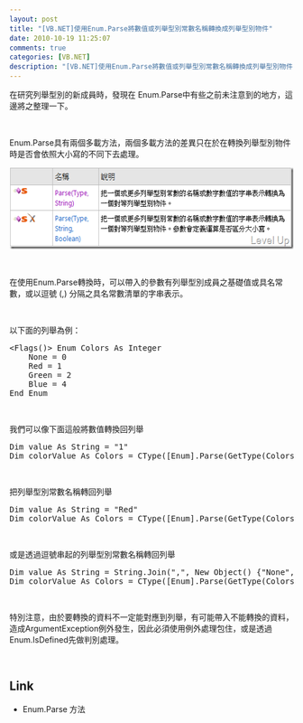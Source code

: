 ```yaml
---
layout: post
title: "[VB.NET]使用Enum.Parse將數值或列舉型別常數名稱轉換成列舉型別物件"
date: 2010-10-19 11:25:07
comments: true
categories: [VB.NET]
description: "[VB.NET]使用Enum.Parse將數值或列舉型別常數名稱轉換成列舉型別物件"
---
```

<p>在研究列舉型別的新成員時，發現在 Enum.Parse中有些之前未注意到的地方，這邊將之整理一下。</p>  <p> </p>  <p>Enum.Parse具有兩個多載方法，兩個多載方法的差異只在於在轉換列舉型別物件時是否會依照大小寫的不同下去處理。</p>  <p><img style="border-right-width: 0px; border-top-width: 0px; border-bottom-width: 0px; border-left-width: 0px" border="0" alt="image" src="\images\posts\18460\image_thumb.png" width="562" height="145" /> </p>  <p> </p>  <p>在使用Enum.Parse轉換時，可以帶入的參數有列舉型別成員之基礎值或具名常數，或以逗號 (,) 分隔之具名常數清單的字串表示。</p>  <p> </p>  <p>以下面的列舉為例：</p>  <div style="padding-bottom: 0px; margin: 0px; padding-left: 0px; padding-right: 0px; display: inline; float: none; padding-top: 0px" id="scid:812469c5-0cb0-4c63-8c15-c81123a09de7:696392e7-8237-4533-b019-3fc207e06046" class="wlWriterSmartContent"><pre name="code" class="vb">&lt;Flags()&gt; Enum Colors As Integer 
    None = 0 
    Red = 1 
    Green = 2 
    Blue = 4 
End Enum </pre></div>

<p> </p>

<p>我們可以像下面這般將數值轉換回列舉</p>

<div style="padding-bottom: 0px; margin: 0px; padding-left: 0px; padding-right: 0px; display: inline; float: none; padding-top: 0px" id="scid:812469c5-0cb0-4c63-8c15-c81123a09de7:915d6784-9304-4d7e-82cd-08a84decbb32" class="wlWriterSmartContent"><pre name="code" class="vb">Dim value As String = "1"
Dim colorValue As Colors = CType([Enum].Parse(GetType(Colors), value), Colors) </pre></div>

<p> </p>

<p>把列舉型別常數名稱轉回列舉</p>

<div style="padding-bottom: 0px; margin: 0px; padding-left: 0px; padding-right: 0px; display: inline; float: none; padding-top: 0px" id="scid:812469c5-0cb0-4c63-8c15-c81123a09de7:487d49e2-4355-43f1-b9e9-e01df334b006" class="wlWriterSmartContent"><pre name="code" class="vb">Dim value As String = "Red"
Dim colorValue As Colors = CType([Enum].Parse(GetType(Colors), value), Colors) </pre></div>

<p> </p>

<p>或是透過逗號串起的列舉型別常數名稱轉回列舉</p>

<div style="padding-bottom: 0px; margin: 0px; padding-left: 0px; padding-right: 0px; display: inline; float: none; padding-top: 0px" id="scid:812469c5-0cb0-4c63-8c15-c81123a09de7:23464681-9dfc-4a72-bee1-046344840a29" class="wlWriterSmartContent"><pre name="code" class="vb">Dim value As String = String.Join(",", New Object() {"None", "Red", "Green"})
Dim colorValue As Colors = CType([Enum].Parse(GetType(Colors), value), Colors) </pre></div>

<p> </p>

<p>特別注意，由於要轉換的資料不一定能對應到列舉，有可能帶入不能轉換的資料，造成ArgumentException例外發生，因此必須使用例外處理包住，或是透過Enum.IsDefined先做判別處理。</p>

<p> </p>

<h2>Link</h2>

<ul>
  <li>Enum.Parse 方法 </li>
</ul>
